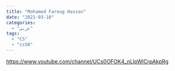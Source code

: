 ```yaml
---
title: "Mohamed Faroug Hassan"
date: "2021-03-10"
categories:
  - "عربي"
tags:
  - "CS"
  - "cs50"
---
```


https://www.youtube.com/channel/UCs0OFOK4_nLlpWlCrpAkpRg
